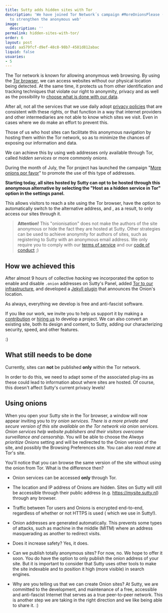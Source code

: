 ```yaml
---
title: Sutty adds hidden sites with Tor
description: 'We have joined Tor Network´s campaign #MoreOnionsPlease (#MoreOnionsPorFavor)
  to strengthen the anonymous web'
image:
  description: ''
permalink: hidden-sites-with-tor/
order: 6
layout: post
uuid: aa579fcf-d9ef-48c8-98b7-4581d812abac
liquid: false
usuaries:
- 5
---
```




The Tor network is known for allowing anonymous web browsing. By using the [Tor browser](https://www.torproject.org/es/download/), we can access websites without our physical location being detected. At the same time, it protects us from other identification and tracking techniques that violate our right to anonymity, privacy and as well as the possibility to [choose what is done with our data](http://wagesforfacebook.com/).

After all, not all the services that we use daily adopt [privacy policies](https://sutty.nl/en/privacy-policy/) that are consistent with these rights, or that function in a way that internet providers and other intermediaries are not able to know which sites we visit.  Even in cases where we do make an effort to prevent this.

Those of us who host sites can facilitate this anonymous navigation by hosting them within the Tor network, so as to minimize the chances of exposing our information and data.

We can achieve this by using web addresses only available through Tor, called *hidden services* or  more commonly *onions*.

During the month of July, the Tor project has launched the campaign "[More onions por favor](https://blog.torproject.org/more-onions-porfavor)" to promote the use of this type of addresses.

**Starting today, all sites hosted by Sutty can opt to be hosted through this anonymous alternative by selecting the "Host as a hidden service in Tor" option in the settings panel.**

This allows visitors to reach a site using the Tor browser, have the option to automatically switch to the alternative address, and , as a result, to only access our sites through it.

> **Attention!**  This "onionisation" does not make the authors of the site anonymous or hide the fact they are hosted at Sutty.  Other strategies can be used to achieve anonymity for authors of sites, such as registering to Sutty with an anonymous email address.  We only require you to comply with our [terms of service](terms-of-service/) and our [code of conduct](code-of-conduct/) ;)

## How we achieved this

After almost 9 hours of collective *hacking* we incorporated the option to enable and disable `.onion` addresses on Sutty's Panel, added  [Tor to our infrastructure](https://0xacab.org/sutty/containers/tor/), and developed a [Jekyll plugin](https://0xacab.org/sutty/jekyll/jekyll-onion-location/) that announces the Onion's location.

As always, everything we develop is free and anti-fascist software.

If you like our work, we invite you to help us support it by making a [contribution](https://donaciones.sutty.nl/en/) or [hiring us](index.html#contact) to develop a project. We can also convert an existing site, both its design and content, to Sutty, adding our characterizing security, speed, and other features.

\:)

## What still needs to be done

Currently, sites can **not** be published **only** within the Tor network.

In order to do this, we need to adapt some of the associated plug-ins as these could lead to information about where sites are hosted. Of course, this doesn't affect Sutty's current privacy levels!

## Using onions

When you open your Sutty site in the Tor browser, a window will now appear inviting you to *try onion services*. *There is a more private and secure version of this site available on the Tor network via onion services. Onion services help website publishers and their visitors overcome surveillance and censorship*. You will be able to choose the *Always prioritize Onions* setting and will be redirected to the Onion version of the site, and possibly the Browsing Preferences site. You can also *read more* at Tor's site.

You'll notice that you can browse the same version of the site without using the onion from Tor. What is the difference then?

* Onion services can be accessed **only** through Tor.

* The location and IP address of Onions are hidden. Sites on Sutty will still be accessible through their public address (e.g. https://mysite.sutty.nl) through any browser.

* Traffic between Tor users and Onions is encrypted end-to-end, regardless of whether or not HTTPS is used ( which we use in Sutty!).

* Onion addresses are generated automatically. This prevents some types of attacks, such as machine in the middle (MITM) where an address masquerading as another to redirect visits.

* Does it increase safety? Yes, it does.

* Can we publish totally anonymous sites? For now, no. We hope to offer it soon. You do have the option to only publish the onion address of your site. But it is important to consider that Sutty uses other tools to make the site indexable and to position it high (more visible) in search engines.

* Why are you telling us that we can create Onion sites? At Sutty, we are committed to the development, and maintenance of a free, accessible and anti-fascist Internet that serves as a true peer-to-peer network. This is another step we are taking in the right direction and we like being able to share it. :)